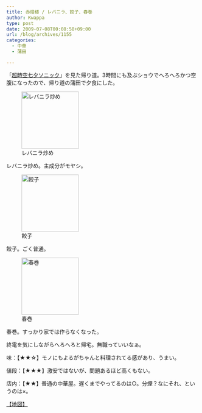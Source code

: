 ```yaml
---
title: 赤燈楼 / レバニラ、餃子、春巻
author: Kwappa
type: post
date: 2009-07-08T00:08:58+09:00
url: /blog/archives/1155
categories:
  - 中華
  - 蒲田

---
```

「<a href="http://www.mxtv.co.jp/yoko_kanno/" target="_blank" rel="noopener noreferrer">超時空七夕ソニック</a>」を見た帰り道。3時間にも及ぶショウでへろへろかつ空腹になったので、帰り道の蒲田で夕食にした。
  
<figure id="attachment_1156" aria-describedby="caption-attachment-1156" style="width: 150px" class="wp-caption alignleft"><img src="/blog/images/2009/07/09-07-07_23-48-25.jpg" alt="レバニラ炒め" title="レバニラ炒め" width="150" height="150" class="size-thumbnail wp-image-1156" /><figcaption id="caption-attachment-1156" class="wp-caption-text">レバニラ炒め</figcaption></figure>
  
レバニラ炒め。主成分がモヤシ。<br style="clear:both;" />
  
<figure id="attachment_1157" aria-describedby="caption-attachment-1157" style="width: 150px" class="wp-caption alignleft"><img src="/blog/images/2009/07/09-07-07_23-51-48.jpg" alt="餃子" title="餃子" width="150" height="150" class="size-thumbnail wp-image-1157" /><figcaption id="caption-attachment-1157" class="wp-caption-text">餃子</figcaption></figure>
  
餃子。ごく普通。<br style="clear:both;" />
  
<figure id="attachment_1158" aria-describedby="caption-attachment-1158" style="width: 150px" class="wp-caption alignleft"><img src="/blog/images/2009/07/09-07-08_00-08-38.jpg" alt="春巻" title="春巻" width="150" height="150" class="size-thumbnail wp-image-1158" /><figcaption id="caption-attachment-1158" class="wp-caption-text">春巻</figcaption></figure>
  
春巻。すっかり家では作らなくなった。<br style="clear:both;" />
  
終電を気にしながらへろへろと帰宅。無職っていいなぁ。
  
味：【★★☆】モノにもよるがちゃんと料理されてる感があり、うまい。
  
値段：【★★★】激安ではないが、問題あるほど高くもない。
  
店内：【★★】普通の中華屋。遅くまでやってるのは○。分煙？なにそれ、というのは×。
  
<a href="http://maps.google.co.jp/maps?f=q&#038;source=s_q&#038;hl=ja&#038;geocode=&#038;q=%E5%B1%85%E9%85%92%E5%B1%8B&#038;sll=35.561974,139.712421&#038;sspn=0.001621,0.002631&#038;gl=jp&#038;ie=UTF8&#038;radius=0.07&#038;ei=xAlkSrPrLJz4vAOS79HzCw&#038;sig2=3a3S_8AAPtpc65tkCkdIXw&#038;cd=8&#038;cid=4152048725488813509&#038;li=lmd&#038;z=16&#038;iwloc=A" target="_blank" rel="noopener noreferrer">【地図】</a>
